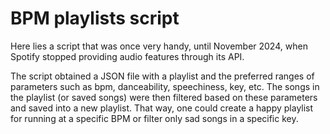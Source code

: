 # BPM playlists script

Here lies a script that was once very handy, until November 2024, when Spotify stopped providing audio features through its API.

The script obtained a JSON file with a playlist and the preferred ranges of parameters such as bpm, danceability, speechiness, key, etc.
The songs in the playlist (or saved songs) were then filtered based on these parameters and saved into a new playlist. 
That way, one could create a happy playlist for running at a specific BPM or filter only sad songs in a specific key.
